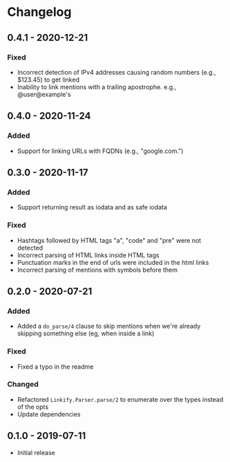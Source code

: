 # Changelog

## 0.4.1 - 2020-12-21

### Fixed

- Incorrect detection of IPv4 addresses causing random numbers (e.g., $123.45) to get linked
- Inability to link mentions with a trailing apostrophe. e.g., @user@example's

## 0.4.0 - 2020-11-24

### Added

- Support for linking URLs with FQDNs (e.g., "google.com.")

## 0.3.0 - 2020-11-17

### Added

- Support returning result as iodata and as safe iodata

### Fixed

- Hashtags followed by HTML tags "a", "code" and "pre" were not detected
- Incorrect parsing of HTML links inside HTML tags
- Punctuation marks in the end of urls were included in the html links
- Incorrect parsing of mentions with symbols before them

## 0.2.0 - 2020-07-21

### Added

- Added a `do_parse/4` clause to skip mentions when we're already skipping something else (eg, when inside a link)

### Fixed

- Fixed a typo in the readme

### Changed

- Refactored `Linkify.Parser.parse/2` to enumerate over the types instead of the opts
- Update dependencies

## 0.1.0 - 2019-07-11

- Initial release
